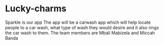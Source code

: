 # Lucky-charms
Sparkle is our app
The app will be a carwash app which will help locate people to a car wash, what type of wash they would desire and it also rings the car wash to them.
The team members are Mbali Mabizela and Miccah Banda
